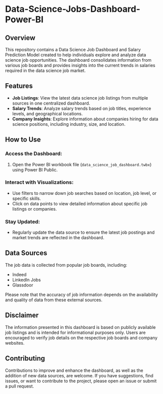 # Data-Science-Jobs-Dashboard-Power-BI

## Overview
This repository contains a Data Science Job Dashboard and Salary Prediction Model created to help individuals explore and analyze data science job opportunities. The dashboard consolidates information from various job boards and provides insights into the current trends in salaries required in the data science job market.

## Features
- **Job Listings**: View the latest data science job listings from multiple sources in one centralized dashboard.
- **Salary Trends**: Analyze salary trends based on job titles, experience levels, and geographical locations.
- **Company Insights**: Explore information about companies hiring for data science positions, including industry, size, and location.

## How to Use
### Access the Dashboard:
1. Open the Power BI workbook file (`data_science_job_dashboard.twbx`) using Power BI Public.

### Interact with Visualizations:
- Use filters to narrow down job searches based on location, job level, or specific skills.
- Click on data points to view detailed information about specific job listings or companies.

### Stay Updated:
- Regularly update the data source to ensure the latest job postings and market trends are reflected in the dashboard.

## Data Sources
The job data is collected from popular job boards, including:
- Indeed
- LinkedIn Jobs
- Glassdoor

Please note that the accuracy of job information depends on the availability and quality of data from these external sources.

## Disclaimer
The information presented in this dashboard is based on publicly available job listings and is intended for informational purposes only. Users are encouraged to verify job details on the respective job boards and company websites.

## Contributing
Contributions to improve and enhance the dashboard, as well as the addition of new data sources, are welcome. If you have suggestions, find issues, or want to contribute to the project, please open an issue or submit a pull request.
